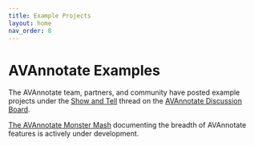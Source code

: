 ```yaml
---
title: Example Projects
layout: home
nav_order: 8
---
```

# AVAnnotate Examples
The AVAnnotate team, partners, and community have posted example projects under the [Show and Tell](https://github.com/orgs/AVAnnotate/discussions/categories/show-and-tell) thread on the [AVAnnotate Discussion Board](https://github.com/orgs/AVAnnotate/discussions). 

[The AVAnnotate Monster Mash](https://avannotate.github.io/mm/) documenting the breadth of AVAnnotate features is actively under development. 
